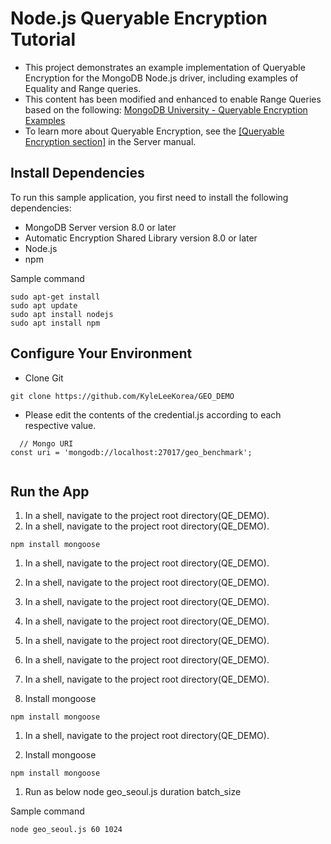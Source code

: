 # Node.js Queryable Encryption Tutorial

- This project demonstrates an example implementation of Queryable Encryption for the MongoDB Node.js driver, including examples of Equality and Range queries.
- This content has been modified and enhanced to enable Range Queries based on the following:
[MongoDB University - Queryable Encryption Examples](https://github.com/mongodb-university/docs-in-use-encryption-examples/tree/main/queryable-encryption) 
- To learn more about Queryable Encryption, see the [[Queryable Encryption section]](https://www.mongodb.com/docs/manual/core/queryable-encryption/) in the Server manual.

## Install Dependencies

To run this sample application, you first need to install the following
dependencies:

- MongoDB Server version 8.0 or later
- Automatic Encryption Shared Library version 8.0 or later
- Node.js
- npm

Sample command
```
sudo apt-get install
sudo apt update
sudo apt install nodejs
sudo apt install npm

```
## Configure Your Environment
- Clone Git
```
git clone https://github.com/KyleLeeKorea/GEO_DEMO 
```

- Please edit the contents of the credential.js according to each respective value.
```
  // Mongo URI
const uri = 'mongodb://localhost:27017/geo_benchmark';
  
```
## Run the App

1. In a shell, navigate to the project root directory(QE_DEMO).
1. In a shell, navigate to the project root directory(QE_DEMO).
```
npm install mongoose
```
1. In a shell, navigate to the project root directory(QE_DEMO).
1. In a shell, navigate to the project root directory(QE_DEMO).
1. In a shell, navigate to the project root directory(QE_DEMO).
1. In a shell, navigate to the project root directory(QE_DEMO).
1. In a shell, navigate to the project root directory(QE_DEMO).
1. In a shell, navigate to the project root directory(QE_DEMO).
1. In a shell, navigate to the project root directory(QE_DEMO).

1. Install mongoose
```
npm install mongoose
```
1. In a shell, navigate to the project root directory(QE_DEMO).

1. Install mongoose
```
npm install mongoose
```
1. Run as below
node geo_seoul.js duration batch_size

Sample command
```
node geo_seoul.js 60 1024
```
